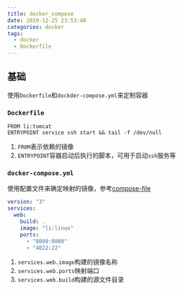 ```yaml
---
title: docker_compose
date: 2019-12-25 23:53:40
categories: docker
tags:
  - docker
  - Dockerfile
---
```


## 基础

使用`Dockerfile`和`dockder-compose.yml`来定制容器

### `Dockerfile`

```shell
FROM li:tomcat
ENTRYPOINT service ssh start && tail -f /dev/null
```

1. `FROM`表示依赖的镜像
2. `ENTRYPOINT`容器启动后执行的脚本，可用于启动`ssh`服务等

### `docker-compose.yml`

使用配置文件来确定映射的镜像，参考[compose-file](https://docs.docker.com/compose/compose-file/)

```yml
version: "3"
services:
  web:
    build: .
    image: "li:linux"
    ports:
      - "8080:8080"
      - "4022:22"
```

1. `services.web.image`构建的镜像名称
2. `services.web.ports`映射端口
3. `services.web.build`构建的源文件目录
